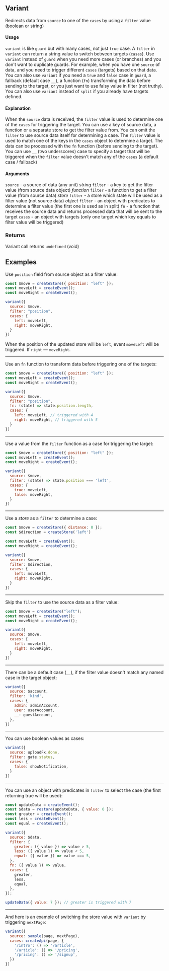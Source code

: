## Variant

Redirects data from `source` to one of the `cases` by using a `filter` value (boolean or string)

#### Usage

`variant` is like `guard` but with many cases, not just `true` case. A `filter` in `variant` can return a string value to switch between targets (`cases`). Use `variant` instead of `guard` when you need more cases (or branches) and you don't want to duplicate guards. For example, when you have one `source` of data, and you need to trigger different `cases` (targets) based on that data. You can also use `variant` if you need a `true` and `false` case in `guard`, a fallback (default case `__`), a function (`fn`) transforming the data before sending to the target, or you just want to use falsy value in filter (not truthy). You can also use `variant` instead of `split` if you already have targets defined.

#### Explanation

When the `source` data is received, the `filter` value is used to determine one of the `cases` for triggering the target. You can use a key of source data, a function or a separate store to get the filter value from. You can omit the `filter` to use source data itself for determining a case. The `filter` value is used to match one of the keys in the `cases` object to determine a target. The data can be processed with the `fn` function (before sending to the target). You can use `__` (two underscores) case to specify a target that will be triggered when the `filter` value doesn't match any of the `cases` (a default case / fallback)

#### Arguments

`source` - a source of data (any unit)
*string* `filter` - a key to get the filter value (from source data object)
*function* `filter` - a function to get a filter value (from source data)
*store* `filter` - a store which state will be used as a filter value (not source data)
*object* `filter` - an object with predicates to determine a filter value (the first one is used as in split)
`fn` - a function that receives the source data and returns processed data that will be sent to the target
`cases` - an object with targets (only one target which key equals to filter value will be triggered)

### Returns

Variant call returns `undefined` (void)

## Examples

Use `position` field from source object as a filter value:

```js
const $move = createStore({ position: "left" });
const moveLeft = createEvent();
const moveRight = createEvent();

variant({
  source: $move,
  filter: "position",
  cases: {
    left: moveLeft,
    right: moveRight,
  }
})
```

When the position of the updated store will be `left`, event `moveLeft` will be triggered. If `right` — `moveRight`.

---

Use an `fn` function to transform data before triggering one of the targets:

```js
const $move = createStore({ position: "left" });
const moveLeft = createEvent();
const moveRight = createEvent();

variant({
  source: $move,
  filter: "position",
  fn: (state) => state.position.length,
  cases: {
    left: moveLeft, // triggered with 4
    right: moveRight, // triggered with 5
  }
})
```

---

Use a value from the `filter` function as a case for triggering the target:

```js
const $move = createStore({ position: "left" });
const moveLeft = createEvent();
const moveRight = createEvent();

variant({
  source: $move,
  filter: (state) => state.position === 'left',
  cases: {
    true: moveLeft,
    false: moveRight,
  }
})
```

---

Use a *store* as a `filter` to determine a case:

```js
const $move = createStore({ distance: 0 });
const $direction = createStore('left')

const moveLeft = createEvent();
const moveRight = createEvent();

variant({
  source: $move,
  filter: $direction,
  cases: {
    left: moveLeft,
    right: moveRight,
  }
})
```

---

Skip the `filter` to use the source data as a filter value:

```js
const $move = createStore("left");
const moveLeft = createEvent();
const moveRight = createEvent();

variant({
  source: $move,
  cases: {
    left: moveLeft,
    right: moveRight,
  }
})
```

---

There can be a default case (`__`), if the filter value doesn't match any named case in the target object:

```js
variant({
  source: $account,
  filter: 'kind',
  cases: {
    admin: adminAccount,
    user: userAccount,
    __: guestAccount,
  },
})
```

---

You can use boolean values as cases:

```js
variant({
  source: uploadFx.done,
  filter: gate.status,
  cases: {
    false: showNotification,
  }
})
```

---

You can use an object with predicates in `filter` to select the case (the first returning true will be used):

```js
const updateData = createEvent();
const $data = restore(updateData, { value: 0 });
const greater = createEvent();
const less = createEvent();
const equal = createEvent();

variant({
  source: $data,
  filter: {
    greater: ({ value }) => value > 5,
    less: ({ value }) => value < 5,
    equal: ({ value }) => value === 5,
  },
  fn: ({ value }) => value,
  cases: {
    greater,
    less,
    equal,
  },
});

updateData({ value: 7 }); // greater is triggered with 7
```

---

And here is an example of switching the store value with `variant` by triggering `nextPage`:

```js
variant({
  source: sample(page, nextPage),
  cases: createApi(page, {
    '/intro': () => '/article',
    '/article': () => '/pricing',
    '/pricing': () => '/signup',
  })
})
```
